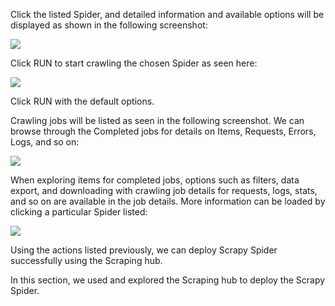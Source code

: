 Click the listed Spider, and detailed information and available options will be displayed as shown in the following screenshot:

![](https://github.com/fenago/katacoda-scenarios/raw/master/web-scraping-with-python/chapter-05-02/steps/19/1.png)

Click RUN to start crawling the chosen Spider as seen here:

![](https://github.com/fenago/katacoda-scenarios/raw/master/web-scraping-with-python/chapter-05-02/steps/19/2.png)

Click RUN with the default options.

Crawling jobs will be listed as seen in the following screenshot. We can browse through the Completed jobs for details on Items, Requests, Errors, Logs, and so on:

![](https://github.com/fenago/katacoda-scenarios/raw/master/web-scraping-with-python/chapter-05-02/steps/19/3.png)

When exploring items for completed jobs, options such as filters, data export, and downloading with crawling job details for requests, logs, stats, and so on are available in the job details. More information can be loaded by clicking a particular Spider listed:

![](https://github.com/fenago/katacoda-scenarios/raw/master/web-scraping-with-python/chapter-05-02/steps/19/4.png)

Using the actions listed previously, we can deploy Scrapy Spider successfully using the Scraping hub.

In this section, we used and explored the Scraping hub to deploy the Scrapy Spider.